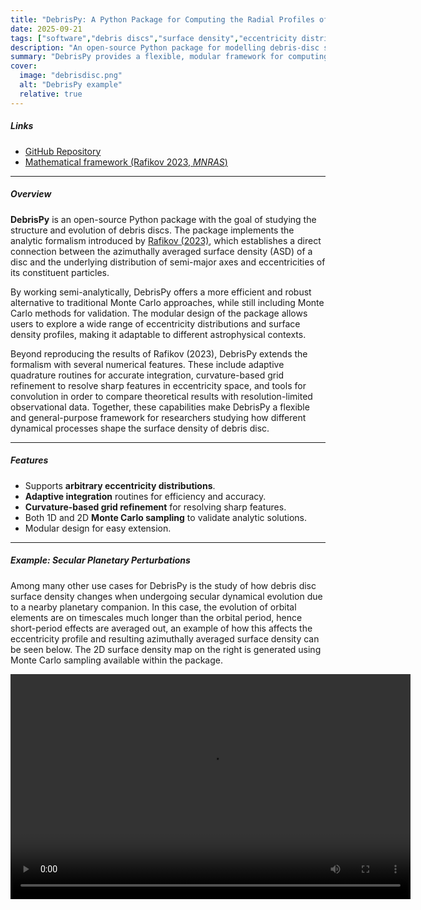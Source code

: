 ```yaml
---
title: "DebrisPy: A Python Package for Computing the Radial Profiles of Surface Density in Debris Discs"
date: 2025-09-21
tags: ["software","debris discs","surface density","eccentricity distributions"]
description: "An open-source Python package for modelling debris-disc surface density profiles using semi-analytic methods."
summary: "DebrisPy provides a flexible, modular framework for computing azimuthally averaged surface density (ASD) profiles in debris discs, building on the semi-analytical formalism of Rafikov (2023). It supports arbitrary eccentricity distributions, adaptive integration, and Monte Carlo sampling, making it a useful tool for researchers exploring disc structure and evolution."
cover:
  image: "debrisdisc.png"     
  alt: "DebrisPy example"
  relative: true
---
```


##### Links

+ [GitHub Repository](https://github.com/DenizAkansoy/DebrisPy)  
+ [Mathematical framework (Rafikov 2023, *MNRAS*)](https://academic.oup.com/mnras/article/519/4/5607/6845736)  

---

##### Overview

**DebrisPy** is an open-source Python package with the goal of studying the structure and evolution of debris discs. The package implements the analytic formalism introduced by [Rafikov (2023)](https://academic.oup.com/mnras/article/519/4/5607/6845736), which establishes a direct connection between the azimuthally averaged surface density (ASD) of a disc and the underlying distribution of semi-major axes and eccentricities of its constituent particles.  

By working semi-analytically, DebrisPy offers a more efficient and robust alternative to traditional Monte Carlo approaches, while still including Monte Carlo methods for validation. The modular design of the package allows users to explore a wide range of eccentricity distributions and surface density profiles, making it adaptable to different astrophysical contexts.

Beyond reproducing the results of Rafikov (2023), DebrisPy extends the formalism with several numerical features. These include adaptive quadrature routines for accurate integration, curvature-based grid refinement to resolve sharp features in eccentricity space, and tools for convolution in order to compare theoretical results with resolution-limited observational data. Together, these capabilities make DebrisPy a flexible and general-purpose framework for researchers studying how different dynamical processes shape the surface density of debris disc.

---

##### Features

- Supports **arbitrary eccentricity distributions**.
- **Adaptive integration** routines for efficiency and accuracy.  
- **Curvature-based grid refinement** for resolving sharp features.  
- Both 1D and 2D **Monte Carlo sampling** to validate analytic solutions.  
- Modular design for easy extension.  

---

##### Example: Secular Planetary Perturbations

Among many other use cases for DebrisPy is the study of how debris disc surface density changes when undergoing secular dynamical evolution due to a nearby planetary companion. In this case, the evolution of orbital elements are on timescales much longer than the orbital period, hence short-period effects are averaged out, an example of how this affects the eccentricity profile and resulting azimuthally averaged surface density can be seen below. The 2D surface density map on the right is generated using Monte Carlo sampling available within the package.

<video width="640" height="360" controls>
  <source src="/videos/asd_animation.m4v" type="video/mp4">
  Your browser does not support the video tag.
</video>
